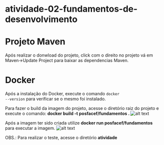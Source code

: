 # atividade-02-fundamentos-de-desenvolvimento

<h1>Projeto Maven</h1>

Após realizar o donwload do projeto, click com o direito no projeto vá em Maven->Update Project para baixar as dependencias Maven.

<h1>Docker</h1>

Após a instalação do Docker, execute o comando <code>docker --version</code> para verificar se o mesmo foi instalado.

Para fazer o build da imagem do projeto, acesse o diretório raiz do projeto e execute o comando: <b> docker build -t posfacef/fundamentos . </b>
![alt text](https://raw.githubusercontent.com/username/projectname/branch/path/to/img.png)

Após a imagem ter sido criada utilize <b> docker run posfacef/fundamentos </b> para executar a imagem.
![alt text](https://raw.githubusercontent.com/username/projectname/branch/path/to/img.png)

OBS.: Para realizar o teste, acesse o diretório __atividade__
